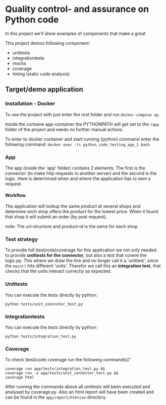 # Quality control- and assurance on Python code
In this project we'll show examples of components that make a great 

This project demos following component:
- unittests
- integrationtests
- mocks
- coverage
- linting (static code analysis)


## Target/demo application

### Installation - Docker
To use the project with just enter the root folder and run `docker-compose up`. 

Inside the containe app-container the PYTHONPATH will get set to the `/app` folder of the project and needs no further manual actions. 

To enter to docker container and start running (python) command enter the following command: 
`docker exec -ti python_code_testing_app_1 bash`

### App
The app (inside the 'app' folder) contains 2 elements. The first is the connector (to make http requests to another server) and the second is the logic. Here is determined when and where the application has to sent a request.

#### Workflow
The application will lookup the same product at several shops and determine wich shop offers the product for the lowest price. When it found that shop it will submit an order (by post request).

note: The url-structure and product-id is the same for each shop.

### Test strategy
To provide full (testcode)coverage for this application we not only needed to provide **unittests for the connector**, but also a test that covere the logic.py. This where we draw the line and no longer call it a 'unittest', since the `main()` hits different 'units'. Therefor we call this an **integration test**, that checks that the units interact correctly as expected.

### Unittests
You can execute the tests directly by python:

`python tests/unit_conncetor_test.py` 


### Integrationtests
You can execute the tests directly by python:

`python tests/integration_test.py`


### Coverage
To check (test)code coverage run the following command(s)"

```
coverage run app/tests/integration_test.py && 
coverage run -a app/tests/unit_connector_test.py &&
coverage html
```

After running the commands above all unittests will been executed and analysed by coverage.py. Also an html report will have been created and can be found in the `app/report/htmlcov` directory.